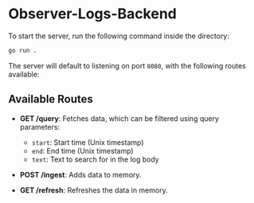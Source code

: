 # Observer-Logs-Backend

To start the server, run the following command inside the directory:

```bash
go run .
```

The server will default to listening on port `8080`, with the following routes available:

## Available Routes

- **GET /query**: Fetches data, which can be filtered using query parameters:
  - `start`: Start time (Unix timestamp)
  - `end`: End time (Unix timestamp)
  - `text`: Text to search for in the log body

- **POST /ingest**: Adds data to memory.

- **GET /refresh**: Refreshes the data in memory.
